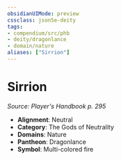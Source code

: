 ```yaml
---
obsidianUIMode: preview
cssclass: json5e-deity
tags:
- compendium/src/phb
- deity/dragonlance
- domain/nature
aliases: ["Sirrion"]
---
```

# Sirrion
*Source: Player's Handbook p. 295* 

- **Alignment**: Neutral
- **Category**: The Gods of Neutrality
- **Domains**: Nature
- **Pantheon**: Dragonlance
- **Symbol**: Multi-colored fire